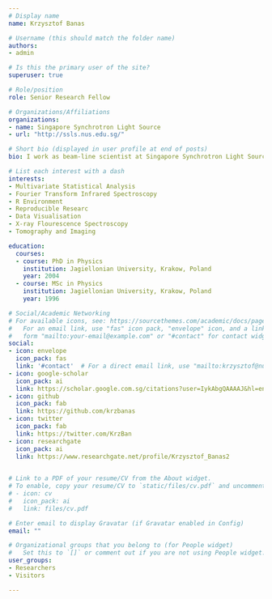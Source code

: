 ```yaml
---
# Display name
name: Krzysztof Banas

# Username (this should match the folder name)
authors:
- admin

# Is this the primary user of the site?
superuser: true

# Role/position
role: Senior Research Fellow

# Organizations/Affiliations
organizations:
- name: Singapore Synchrotron Light Source
- url: "http://ssls.nus.edu.sg/"

# Short bio (displayed in user profile at end of posts)
bio: I work as beam-line scientist at Singapore Synchrotron Light Source. My research interests include application of advanced statistical methods for hyperspectral data processing (dimension reduction, clustering and identification).

# List each interest with a dash
interests:
- Multivariate Statistical Analysis
- Fourier Transform Infrared Spectroscopy
- R Environment
- Reproducible Researc
- Data Visualisation
- X-ray Flourescence Spectroscopy
- Tomography and Imaging

education:
  courses:
  - course: PhD in Physics
    institution: Jagiellonian University, Krakow, Poland
    year: 2004
  - course: MSc in Physics
    institution: Jagiellonian University, Krakow, Poland
    year: 1996

# Social/Academic Networking
# For available icons, see: https://sourcethemes.com/academic/docs/page-builder/#icons
#   For an email link, use "fas" icon pack, "envelope" icon, and a link in the
#   form "mailto:your-email@example.com" or "#contact" for contact widget.
social:
- icon: envelope
  icon_pack: fas
  link: '#contact'  # For a direct email link, use "mailto:krzysztof@nus.edu.sg".
- icon: google-scholar
  icon_pack: ai
  link: https://scholar.google.com.sg/citations?user=IykAbgQAAAAJ&hl=en
- icon: github
  icon_pack: fab
  link: https://github.com/krzbanas
- icon: twitter
  icon_pack: fab
  link: https://twitter.com/KrzBan
- icon: researchgate
  icon_pack: ai
  link: https://www.researchgate.net/profile/Krzysztof_Banas2

  
# Link to a PDF of your resume/CV from the About widget.
# To enable, copy your resume/CV to `static/files/cv.pdf` and uncomment the lines below.
# - icon: cv
#   icon_pack: ai
#   link: files/cv.pdf

# Enter email to display Gravatar (if Gravatar enabled in Config)
email: ""

# Organizational groups that you belong to (for People widget)
#   Set this to `[]` or comment out if you are not using People widget.
user_groups:
- Researchers
- Visitors

---
```



